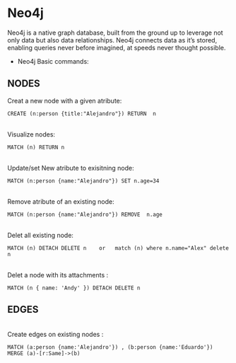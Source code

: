 # Neo4j
Neo4j is a native graph database, built from the ground up to leverage not only data but also data relationships. Neo4j connects data as it’s stored, enabling queries never before imagined, at speeds never thought possible.
* Neo4j Basic commands: 

## NODES

Creat a new node with  a given  atribute: 

 ```
CREATE (n:person {title:"Alejandro"}) RETURN  n
 ```
 <br>
Visualize nodes: 

 ```
 MATCH (n) RETURN n
 ````

 <br>
Update/set New atribute to exisitning node: 

 ```
MATCH (n:person {name:"Alejandro"}) SET n.age=34
 ````

 <br>
Remove atribute of an existing node: 

 ```
MATCH (n:person {name:"Alejandro"}) REMOVE  n.age
 ````


 <br>
Delet all existing node: 

 ```
MATCH (n) DETACH DELETE n    or   match (n) where n.name="Alex" delete n
 ````


 <br>
Delet a node with its attachments : 

 ```
MATCH (n { name: 'Andy' }) DETACH DELETE n
 ````
 
 
 ## EDGES
 
 <br>
Create edges on existing nodes : 

 ```
MATCH (a:person {name:'Alejandro'}) , (b:person {name:'Eduardo'}) MERGE (a)-[r:Same]->(b)
 ````
 
